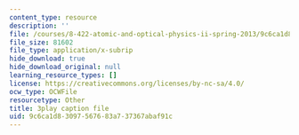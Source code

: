 ```yaml
---
content_type: resource
description: ''
file: /courses/8-422-atomic-and-optical-physics-ii-spring-2013/9c6ca1d83097567683a737367abaf91c_ZEmvTidO7k4.vtt
file_size: 81602
file_type: application/x-subrip
hide_download: true
hide_download_original: null
learning_resource_types: []
license: https://creativecommons.org/licenses/by-nc-sa/4.0/
ocw_type: OCWFile
resourcetype: Other
title: 3play caption file
uid: 9c6ca1d8-3097-5676-83a7-37367abaf91c
---
```

